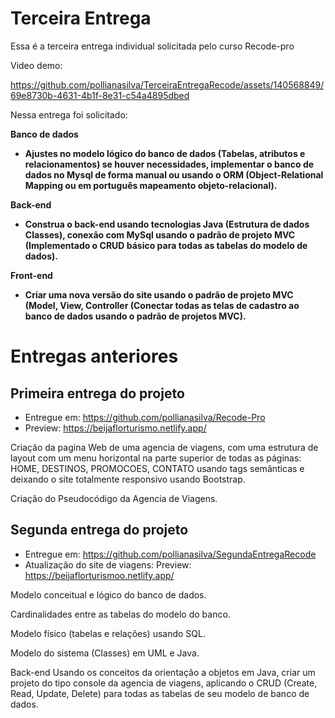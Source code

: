 
# Terceira Entrega
Essa é a terceira entrega individual solicitada pelo curso Recode-pro

Video demo:


https://github.com/pollianasilva/TerceiraEntregaRecode/assets/140568849/69e8730b-4631-4b1f-8e31-c54a4895dbed



Nessa entrega foi solicitado:

<strong>Banco de dados 
- Ajustes no modelo lógico do banco de dados (Tabelas, atributos e relacionamentos) se houver necessidades, implementar o banco de dados no Mysql de forma manual ou usando o ORM (Object-Relational Mapping ou em português mapeamento objeto-relacional).  
 
Back-end 
- Construa o back-end usando tecnologias Java (Estrutura de dados Classes), conexão com MySql usando o padrão de projeto MVC (Implementado o CRUD básico para todas as tabelas do modelo de dados). 

Front-end 
- Criar uma nova versão do site usando o padrão de projeto MVC (Model, View, Controller (Conectar todas as telas de cadastro ao banco de dados usando o padrão de projetos MVC). </strong>

# Entregas anteriores
 ## Primeira entrega do projeto 
  - Entregue em: https://github.com/pollianasilva/Recode-Pro
 - Preview: https://beijaflorturismo.netlify.app/


 Criação da pagina Web de uma agencia de viagens, com uma estrutura de layout com um menu horizontal na parte superior de todas as páginas: HOME, DESTINOS, PROMOCOES, CONTATO usando tags semânticas e deixando o site totalmente responsivo usando Bootstrap.

 Criação do Pseudocódigo da Agencia de Viagens.

  ## Segunda entrega do projeto 
  - Entregue em: https://github.com/pollianasilva/SegundaEntregaRecode
  - Atualização do site de viagens: Preview: https://beijaflorturismoo.netlify.app/
  
  Modelo conceitual e lógico do banco de dados.

 Cardinalidades entre as tabelas do modelo do banco.

 Modelo físico (tabelas e relações) usando SQL.

 Modelo do sistema (Classes) em UML e Java.

Back-end
 Usando os conceitos da orientação a objetos em Java, criar um projeto do tipo console da agencia de viagens, aplicando o CRUD (Create, Read, Update, Delete) para todas as tabelas de seu modelo de banco de dados.



